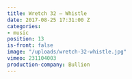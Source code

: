 ```yaml
---
title: Wretch 32 — Whistle
date: 2017-08-25 17:31:00 Z
categories:
- music
position: 13
is-front: false
image: "/uploads/wretch-32-whistle.jpg"
vimeo: 231104003
production-company: Bullion
---
```


